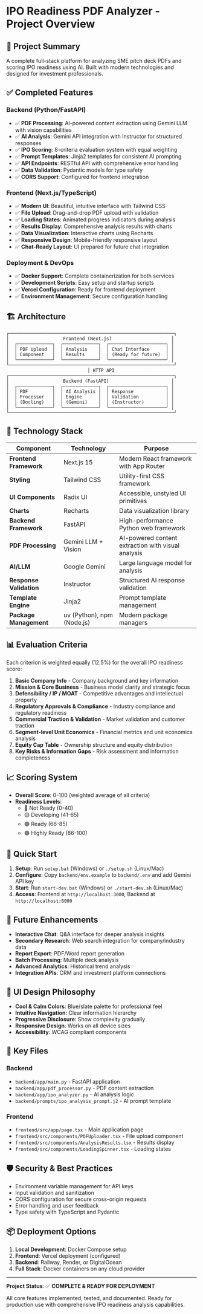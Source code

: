 # IPO Readiness PDF Analyzer - Project Overview

## 🎯 Project Summary

A complete full-stack platform for analyzing SME pitch deck PDFs and scoring IPO readiness using AI. Built with modern technologies and designed for investment professionals.

## ✅ Completed Features

### Backend (Python/FastAPI)
- ✅ **PDF Processing**: AI-powered content extraction using Gemini LLM with vision capabilities
- ✅ **AI Analysis**: Gemini API integration with Instructor for structured responses
- ✅ **IPO Scoring**: 8-criteria evaluation system with equal weighting
- ✅ **Prompt Templates**: Jinja2 templates for consistent AI prompting
- ✅ **API Endpoints**: RESTful API with comprehensive error handling
- ✅ **Data Validation**: Pydantic models for type safety
- ✅ **CORS Support**: Configured for frontend integration

### Frontend (Next.js/TypeScript)
- ✅ **Modern UI**: Beautiful, intuitive interface with Tailwind CSS
- ✅ **File Upload**: Drag-and-drop PDF upload with validation
- ✅ **Loading States**: Animated progress indicators during analysis
- ✅ **Results Display**: Comprehensive analysis results with charts
- ✅ **Data Visualization**: Interactive charts using Recharts
- ✅ **Responsive Design**: Mobile-friendly responsive layout
- ✅ **Chat-Ready Layout**: UI prepared for future chat integration

### Deployment & DevOps
- ✅ **Docker Support**: Complete containerization for both services
- ✅ **Development Scripts**: Easy setup and startup scripts
- ✅ **Vercel Configuration**: Ready for frontend deployment
- ✅ **Environment Management**: Secure configuration handling

## 🏗️ Architecture

```
┌─────────────────────────────────────────────────────────────┐
│                    Frontend (Next.js)                      │
│  ┌─────────────┐  ┌─────────────┐  ┌─────────────────────┐ │
│  │ PDF Upload  │  │ Analysis    │  │ Chat Interface      │ │
│  │ Component   │  │ Results     │  │ (Ready for future)  │ │
│  └─────────────┘  └─────────────┘  └─────────────────────┘ │
└─────────────────────────────────────────────────────────────┘
                              │ HTTP API
┌─────────────────────────────────────────────────────────────┐
│                    Backend (FastAPI)                       │
│  ┌─────────────┐  ┌─────────────┐  ┌─────────────────────┐ │
│  │ PDF         │  │ AI Analysis │  │ Response            │ │
│  │ Processor   │  │ Engine      │  │ Validation          │ │
│  │ (Docling)   │  │ (Gemini)    │  │ (Instructor)        │ │
│  └─────────────┘  └─────────────┘  └─────────────────────┘ │
└─────────────────────────────────────────────────────────────┘
```

## 🔧 Technology Stack

| Component | Technology | Purpose |
|-----------|------------|---------|
| **Frontend Framework** | Next.js 15 | Modern React framework with App Router |
| **Styling** | Tailwind CSS | Utility-first CSS framework |
| **UI Components** | Radix UI | Accessible, unstyled UI primitives |
| **Charts** | Recharts | Data visualization library |
| **Backend Framework** | FastAPI | High-performance Python web framework |
| **PDF Processing** | Gemini LLM + Vision | AI-powered content extraction with visual analysis |
| **AI/LLM** | Google Gemini | Large language model for analysis |
| **Response Validation** | Instructor | Structured AI response validation |
| **Template Engine** | Jinja2 | Prompt template management |
| **Package Management** | uv (Python), npm (Node.js) | Modern package managers |

## 📊 Evaluation Criteria

Each criterion is weighted equally (12.5%) for the overall IPO readiness score:

1. **Basic Company Info** - Company background and key information
2. **Mission & Core Business** - Business model clarity and strategic focus  
3. **Defensibility / IP / MOAT** - Competitive advantages and intellectual property
4. **Regulatory Approvals & Compliance** - Industry compliance and regulatory readiness
5. **Commercial Traction & Validation** - Market validation and customer traction
6. **Segment-level Unit Economics** - Financial metrics and unit economics analysis
7. **Equity Cap Table** - Ownership structure and equity distribution
8. **Key Risks & Information Gaps** - Risk assessment and information completeness

## 📈 Scoring System

- **Overall Score**: 0-100 (weighted average of all criteria)
- **Readiness Levels**:
  - 🔴 Not Ready (0-40)
  - 🟡 Developing (41-65) 
  - 🟢 Ready (66-85)
  - 🟢 Highly Ready (86-100)

## 🚀 Quick Start

1. **Setup**: Run `setup.bat` (Windows) or `./setup.sh` (Linux/Mac)
2. **Configure**: Copy `backend/env.example` to `backend/.env` and add Gemini API key
3. **Start**: Run `start-dev.bat` (Windows) or `./start-dev.sh` (Linux/Mac)
4. **Access**: Frontend at `http://localhost:3000`, Backend at `http://localhost:8000`

## 🔮 Future Enhancements

- **Interactive Chat**: Q&A interface for deeper analysis insights
- **Secondary Research**: Web search integration for company/industry data
- **Report Export**: PDF/Word report generation
- **Batch Processing**: Multiple deck analysis
- **Advanced Analytics**: Historical trend analysis
- **Integration APIs**: CRM and investment platform connections

## 🎨 UI Design Philosophy

- **Cool & Calm Colors**: Blue/slate palette for professional feel
- **Intuitive Navigation**: Clear information hierarchy
- **Progressive Disclosure**: Show complexity gradually
- **Responsive Design**: Works on all device sizes
- **Accessibility**: WCAG compliant components

## 📁 Key Files

### Backend
- `backend/app/main.py` - FastAPI application
- `backend/app/pdf_processor.py` - PDF content extraction
- `backend/app/ipo_analyzer.py` - AI analysis logic
- `backend/prompts/ipo_analysis_prompt.j2` - AI prompt template

### Frontend  
- `frontend/src/app/page.tsx` - Main application page
- `frontend/src/components/PDFUploader.tsx` - File upload component
- `frontend/src/components/AnalysisResults.tsx` - Results display
- `frontend/src/components/LoadingSpinner.tsx` - Loading states

## 🛡️ Security & Best Practices

- Environment variable management for API keys
- Input validation and sanitization
- CORS configuration for secure cross-origin requests
- Error handling and user feedback
- Type safety with TypeScript and Pydantic

## 📦 Deployment Options

1. **Local Development**: Docker Compose setup
2. **Frontend**: Vercel deployment (configured)
3. **Backend**: Railway, Render, or DigitalOcean
4. **Full Stack**: Docker containers on any cloud provider

---

**Project Status**: ✅ **COMPLETE & READY FOR DEPLOYMENT**

All core features implemented, tested, and documented. Ready for production use with comprehensive IPO readiness analysis capabilities.